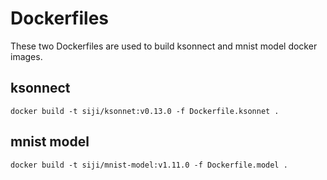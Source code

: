 # Dockerfiles

These two Dockerfiles are used to build ksonnect and mnist model docker images.


## ksonnect

```
docker build -t siji/ksonnet:v0.13.0 -f Dockerfile.ksonnet .
```


## mnist model

```
docker build -t siji/mnist-model:v1.11.0 -f Dockerfile.model .
```
